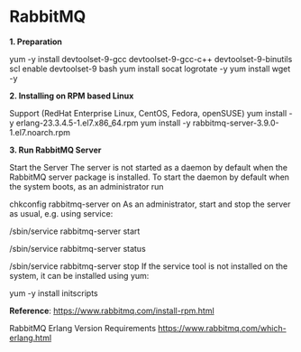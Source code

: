 # RabbitMQ

**1. Preparation**

yum -y install devtoolset-9-gcc devtoolset-9-gcc-c++ devtoolset-9-binutils scl enable devtoolset-9 bash
yum install socat logrotate -y
yum install wget -y

**2. Installing on RPM based Linux**

Support (RedHat Enterprise Linux, CentOS, Fedora, openSUSE)
yum install -y erlang-23.3.4.5-1.el7.x86_64.rpm
yum install -y rabbitmq-server-3.9.0-1.el7.noarch.rpm

**3. Run RabbitMQ Server**

Start the Server
The server is not started as a daemon by default when the RabbitMQ server package is installed. To start the daemon by default when the system boots, as an administrator run

chkconfig rabbitmq-server on
As an administrator, start and stop the server as usual, e.g. using service:

/sbin/service rabbitmq-server start

/sbin/service rabbitmq-server status

/sbin/service rabbitmq-server stop
If the service tool is not installed on the system, it can be installed using yum:

yum -y install initscripts


**Reference**: 
https://www.rabbitmq.com/install-rpm.html

RabbitMQ Erlang Version Requirements 
https://www.rabbitmq.com/which-erlang.html
